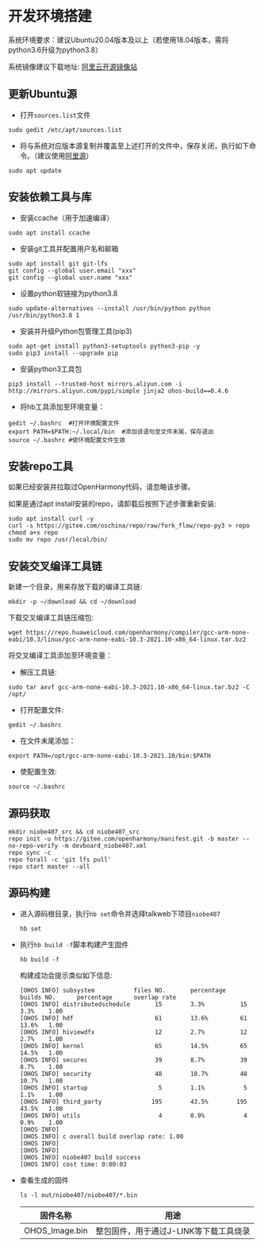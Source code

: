 

# 开发环境搭建

系统环境要求：建议Ubuntu20.04版本及以上（若使用18.04版本，需将python3.6升级为python3.8）

系统镜像建议下载地址: [阿里云开源镜像站](https://mirrors.aliyun.com/oldubuntu-releases/releases/20.04.3/)

## 更新Ubuntu源

- 打开`sources.list`文件

```
sudo gedit /etc/apt/sources.list
```

- 将与系统对应版本源复制并覆盖至上述打开的文件中，保存关闭，执行如下命令。（建议使用[阿里源](https://developer.aliyun.com/mirror/ubuntu)）

```
sudo apt update
```

## 安装依赖工具与库

- 安装ccache（用于加速编译）
```shell
sudo apt install ccache
```

- 安装git工具并配置用户名和邮箱

```
sudo apt install git git-lfs
git config --global user.email "xxx"
git config --global user.name "xxx"
```

- 设置python软链接为python3.8
```shell
sudo update-alternatives --install /usr/bin/python python /usr/bin/python3.8 1
```
- 安装并升级Python包管理工具(pip3)

```
sudo apt-get install python3-setuptools python3-pip -y
sudo pip3 install --upgrade pip
```

- 安装python3工具包

```
pip3 install --trusted-host mirrors.aliyun.com -i http://mirrors.aliyun.com/pypi/simple jinja2 ohos-build==0.4.6
```

- 将hb工具添加至环境变量：

```
gedit ~/.bashrc  #打开环境配置文件
export PATH=$PATH:~/.local/bin  #添加该语句至文件末尾，保存退出
source ~/.bashrc #使环境配置文件生效
```

## 安装repo工具

如果已经安装并拉取过OpenHarmony代码，请忽略该步骤。

如果是通过apt install安装的repo，请卸载后按照下述步骤重新安装:
```shell
sudo apt install curl -y
curl -s https://gitee.com/oschina/repo/raw/fork_flow/repo-py3 > repo
chmod a+x repo
sudo mv repo /usr/local/bin/
```
## 安装交叉编译工具链
新建一个目录，用来存放下载的编译工具链:
```shell
mkdir -p ~/download && cd ~/download
```

下载交叉编译工具链压缩包:
```shell
wget https://repo.huaweicloud.com/openharmony/compiler/gcc-arm-none-eabi/10.3/linux/gcc-arm-none-eabi-10.3-2021.10-x86_64-linux.tar.bz2
```
将交叉编译工具添加至环境变量：

- 解压工具链:
```shell
sudo tar axvf gcc-arm-none-eabi-10.3-2021.10-x86_64-linux.tar.bz2 -C /opt/
```
- 打开配置文件:
```shell
gedit ~/.bashrc
```
- 在文件末尾添加：
```shell      
export PATH=/opt/gcc-arm-none-eabi-10.3-2021.10/bin:$PATH
```
- 使配置生效:   
```shell
source ~/.bashrc
```

## 源码获取

```shell
mkdir niobe407_src && cd niobe407_src
repo init -u https://gitee.com/openharmony/manifest.git -b master --no-repo-verify -m devboard_niobe407.xml
repo sync -c
repo forall -c 'git lfs pull'
repo start master --all
```

## 源码构建

- 进入源码根目录，执行`hb set`命令并选择talkweb下项目`niobe407`
    ```shell
    hb set
    ```
- 执行`hb build -f`脚本构建产生固件
    ```shell
    hb build -f
    ```
    构建成功会提示类似如下信息:
    ```
    [OHOS INFO] subsystem           files NO.       percentage      builds NO.      percentage      overlap rate
    [OHOS INFO] distributedschedule       15        3.3%          15        3.3%    1.00
    [OHOS INFO] hdf                       61        13.6%         61        13.6%   1.00
    [OHOS INFO] hiviewdfx                 12        2.7%          12        2.7%    1.00
    [OHOS INFO] kernel                    65        14.5%         65        14.5%   1.00
    [OHOS INFO] securec                   39        8.7%          39        8.7%    1.00
    [OHOS INFO] security                  48        10.7%         48        10.7%   1.00
    [OHOS INFO] startup                    5        1.1%           5        1.1%    1.00
    [OHOS INFO] third_party              195        43.5%        195        43.5%   1.00
    [OHOS INFO] utils                      4        0.9%           4        0.9%    1.00
    [OHOS INFO] 
    [OHOS INFO] c overall build overlap rate: 1.00
    [OHOS INFO] 
    [OHOS INFO] 
    [OHOS INFO] niobe407 build success
    [OHOS INFO] cost time: 0:00:03
    ```
- 查看生成的固件
    ```shell
    ls -l out/niobe407/niobe407/*.bin
    ```
    |  固件名称	|  用途 |  
    |  ----  | ----  | 
    |  OHOS_Image.bin | 整包固件，用于通过J-LINK等下载工具烧录|